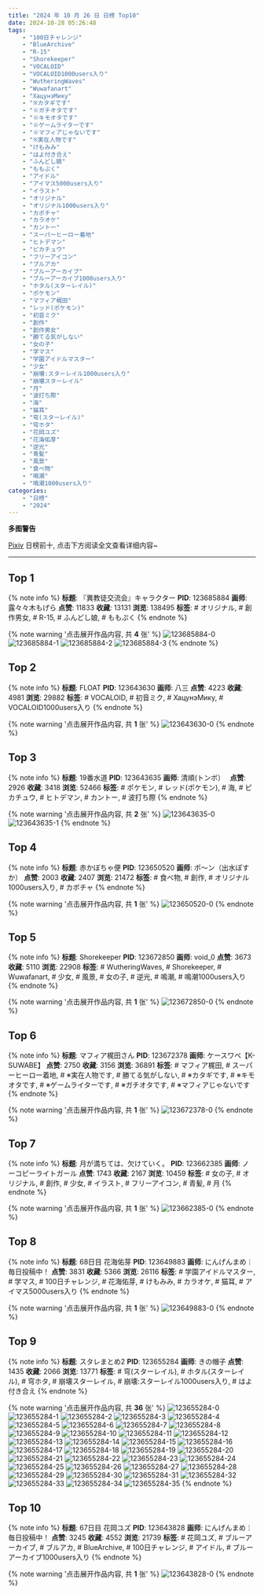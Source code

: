 ```yaml
---
title: "2024 年 10 月 26 日 日榜 Top10"
date: 2024-10-28 05:26:48
tags:
    - "100日チャレンジ"
    - "BlueArchive"
    - "R-15"
    - "Shorekeeper"
    - "VOCALOID"
    - "VOCALOID1000users入り"
    - "WutheringWaves"
    - "Wuwafanart"
    - "ХацунэМику"
    - "※カタギです"
    - "※ガチオタです"
    - "※キモオタです"
    - "※ゲームライターです"
    - "※マフィアじゃないです"
    - "※実在人物です"
    - "けもみみ"
    - "はよ付き合え"
    - "ふんどし娘"
    - "ももぷく"
    - "アイドル"
    - "アイマス5000users入り"
    - "イラスト"
    - "オリジナル"
    - "オリジナル1000users入り"
    - "カボチャ"
    - "カラオケ"
    - "カントー"
    - "スーパーヒーロー着地"
    - "ヒトデマン"
    - "ピカチュウ"
    - "フリーアイコン"
    - "ブルアカ"
    - "ブルーアーカイブ"
    - "ブルーアーカイブ1000users入り"
    - "ホタル(スターレイル)"
    - "ポケモン"
    - "マフィア梶田"
    - "レッド(ポケモン)"
    - "初音ミク"
    - "創作"
    - "創作男女"
    - "勝てる気がしない"
    - "女の子"
    - "学マス"
    - "学園アイドルマスター"
    - "少女"
    - "崩壊:スターレイル1000users入り"
    - "崩壊スターレイル"
    - "月"
    - "波打ち際"
    - "海"
    - "猫耳"
    - "穹(スターレイル)"
    - "穹ホタ"
    - "花岡ユズ"
    - "花海佑芽"
    - "逆光"
    - "青髪"
    - "風景"
    - "食べ物"
    - "鳴潮"
    - "鳴潮1000users入り"
categories:
    - "日榜"
    - "2024"
---
```


<i class="fa fa-triangle-exclamation"></i>**多图警告**<i class="fa fa-triangle-exclamation"></i>

[Pixiv](https://www.pixiv.net/) 日榜前十, 点击下方阅读全文查看详细内容~

<!-- more -->

---

## Top 1

{% note info %}
**标题**: 『異教徒交流会』キャラクター
**PID**: 123685884 **画师**: 露々々木もげら
**点赞**: 11833 **收藏**: 13131 **浏览**: 138495
**标签**: # オリジナル, # 創作男女, # R-15, # ふんどし娘, # ももぷく
{% endnote %}

{% note warning '点击展开作品内容, 共 **4** 张' %}
![123685884-0](https://i.pixiv.re/img-original/img/2024/10/26/14/44/08/123685884_p0.jpg)
![123685884-1](https://i.pixiv.re/img-original/img/2024/10/26/14/44/08/123685884_p1.jpg)
![123685884-2](https://i.pixiv.re/img-original/img/2024/10/26/14/44/08/123685884_p2.jpg)
![123685884-3](https://i.pixiv.re/img-original/img/2024/10/26/14/44/08/123685884_p3.jpg)
{% endnote %}

## Top 2

{% note info %}
**标题**: FLOAT
**PID**: 123643630 **画师**: 八三
**点赞**: 4223 **收藏**: 4981 **浏览**: 29882
**标签**: # VOCALOID, # 初音ミク, # ХацунэМику, # VOCALOID1000users入り
{% endnote %}

{% note warning '点击展开作品内容, 共 **1** 张' %}
![123643630-0](https://i.pixiv.re/img-original/img/2024/10/25/00/12/08/123643630_p0.jpg)
{% endnote %}

## Top 3

{% note info %}
**标题**: 19番水道
**PID**: 123643635 **画师**: 清順(トンボ）　
**点赞**: 2926 **收藏**: 3418 **浏览**: 52466
**标签**: # ポケモン, # レッド(ポケモン), # 海, # ピカチュウ, # ヒトデマン, # カントー, # 波打ち際
{% endnote %}

{% note warning '点击展开作品内容, 共 **2** 张' %}
![123643635-0](https://i.pixiv.re/img-original/img/2024/10/25/00/25/36/123643635_p0.png)
![123643635-1](https://i.pixiv.re/img-original/img/2024/10/25/00/25/36/123643635_p1.png)
{% endnote %}

## Top 4

{% note info %}
**标题**: 赤かぼちゃ便
**PID**: 123650520 **画师**: ポ～ン（出水ぽすか）
**点赞**: 2003 **收藏**: 2407 **浏览**: 21472
**标签**: # 食べ物, # 創作, # オリジナル1000users入り, # カボチャ
{% endnote %}

{% note warning '点击展开作品内容, 共 **1** 张' %}
![123650520-0](https://i.pixiv.re/img-original/img/2024/10/25/07/30/02/123650520_p0.jpg)
{% endnote %}

## Top 5

{% note info %}
**标题**: Shorekeeper
**PID**: 123672850 **画师**: void_0
**点赞**: 3673 **收藏**: 5110 **浏览**: 22908
**标签**: # WutheringWaves, # Shorekeeper, # Wuwafanart, # 少女, # 風景, # 女の子, # 逆光, # 鳴潮, # 鳴潮1000users入り
{% endnote %}

{% note warning '点击展开作品内容, 共 **1** 张' %}
![123672850-0](https://i.pixiv.re/img-original/img/2024/10/26/00/05/27/123672850_p0.jpg)
{% endnote %}

## Top 6

{% note info %}
**标题**: マフィア梶田さん
**PID**: 123672378 **画师**: ケースワベ【K-SUWABE】
**点赞**: 2750 **收藏**: 3156 **浏览**: 36891
**标签**: # マフィア梶田, # スーパーヒーロー着地, # ※実在人物です, # 勝てる気がしない, # ※カタギです, # ※キモオタです, # ※ゲームライターです, # ※ガチオタです, # ※マフィアじゃないです
{% endnote %}

{% note warning '点击展开作品内容, 共 **1** 张' %}
![123672378-0](https://i.pixiv.re/img-original/img/2024/10/26/00/00/33/123672378_p0.jpg)
{% endnote %}

## Top 7

{% note info %}
**标题**: 月が満ちては、欠けていく。
**PID**: 123662385 **画师**: ノーコピーライトガール
**点赞**: 1743 **收藏**: 2167 **浏览**: 10459
**标签**: # 女の子, # オリジナル, # 創作, # 少女, # イラスト, # フリーアイコン, # 青髪, # 月
{% endnote %}

{% note warning '点击展开作品内容, 共 **1** 张' %}
![123662385-0](https://i.pixiv.re/img-original/img/2024/10/25/19/14/36/123662385_p0.jpg)
{% endnote %}

## Top 8

{% note info %}
**标题**: 68日目 花海佑芽
**PID**: 123649883 **画师**: にんげんまめ￤毎日投稿中！
**点赞**: 3831 **收藏**: 5366 **浏览**: 26116
**标签**: # 学園アイドルマスター, # 学マス, # 100日チャレンジ, # 花海佑芽, # けもみみ, # カラオケ, # 猫耳, # アイマス5000users入り
{% endnote %}

{% note warning '点击展开作品内容, 共 **1** 张' %}
![123649883-0](https://i.pixiv.re/img-original/img/2024/10/25/06/45/26/123649883_p0.png)
{% endnote %}

## Top 9

{% note info %}
**标题**: スタレまとめ2
**PID**: 123655284 **画师**: きの帽子
**点赞**: 1435 **收藏**: 2066 **浏览**: 13771
**标签**: # 穹(スターレイル), # ホタル(スターレイル), # 穹ホタ, # 崩壊スターレイル, # 崩壊:スターレイル1000users入り, # はよ付き合え
{% endnote %}

{% note warning '点击展开作品内容, 共 **36** 张' %}
![123655284-0](https://i.pixiv.re/img-original/img/2024/10/25/13/08/17/123655284_p0.jpg)
![123655284-1](https://i.pixiv.re/img-original/img/2024/10/25/13/08/17/123655284_p1.jpg)
![123655284-2](https://i.pixiv.re/img-original/img/2024/10/25/13/08/17/123655284_p2.jpg)
![123655284-3](https://i.pixiv.re/img-original/img/2024/10/25/13/08/17/123655284_p3.jpg)
![123655284-4](https://i.pixiv.re/img-original/img/2024/10/25/13/08/17/123655284_p4.jpg)
![123655284-5](https://i.pixiv.re/img-original/img/2024/10/25/13/08/17/123655284_p5.jpg)
![123655284-6](https://i.pixiv.re/img-original/img/2024/10/25/13/08/17/123655284_p6.jpg)
![123655284-7](https://i.pixiv.re/img-original/img/2024/10/25/13/08/17/123655284_p7.jpg)
![123655284-8](https://i.pixiv.re/img-original/img/2024/10/25/13/08/17/123655284_p8.jpg)
![123655284-9](https://i.pixiv.re/img-original/img/2024/10/25/13/08/17/123655284_p9.jpg)
![123655284-10](https://i.pixiv.re/img-original/img/2024/10/25/13/08/17/123655284_p10.jpg)
![123655284-11](https://i.pixiv.re/img-original/img/2024/10/25/13/08/17/123655284_p11.jpg)
![123655284-12](https://i.pixiv.re/img-original/img/2024/10/25/13/08/17/123655284_p12.jpg)
![123655284-13](https://i.pixiv.re/img-original/img/2024/10/25/13/08/17/123655284_p13.jpg)
![123655284-14](https://i.pixiv.re/img-original/img/2024/10/25/13/08/17/123655284_p14.jpg)
![123655284-15](https://i.pixiv.re/img-original/img/2024/10/25/13/08/17/123655284_p15.jpg)
![123655284-16](https://i.pixiv.re/img-original/img/2024/10/25/13/08/17/123655284_p16.jpg)
![123655284-17](https://i.pixiv.re/img-original/img/2024/10/25/13/08/17/123655284_p17.jpg)
![123655284-18](https://i.pixiv.re/img-original/img/2024/10/25/13/08/17/123655284_p18.jpg)
![123655284-19](https://i.pixiv.re/img-original/img/2024/10/25/13/08/17/123655284_p19.jpg)
![123655284-20](https://i.pixiv.re/img-original/img/2024/10/25/13/08/17/123655284_p20.jpg)
![123655284-21](https://i.pixiv.re/img-original/img/2024/10/25/13/08/17/123655284_p21.jpg)
![123655284-22](https://i.pixiv.re/img-original/img/2024/10/25/13/08/17/123655284_p22.jpg)
![123655284-23](https://i.pixiv.re/img-original/img/2024/10/25/13/08/17/123655284_p23.jpg)
![123655284-24](https://i.pixiv.re/img-original/img/2024/10/25/13/08/17/123655284_p24.jpg)
![123655284-25](https://i.pixiv.re/img-original/img/2024/10/25/13/08/17/123655284_p25.jpg)
![123655284-26](https://i.pixiv.re/img-original/img/2024/10/25/13/08/17/123655284_p26.jpg)
![123655284-27](https://i.pixiv.re/img-original/img/2024/10/25/13/08/17/123655284_p27.jpg)
![123655284-28](https://i.pixiv.re/img-original/img/2024/10/25/13/08/17/123655284_p28.jpg)
![123655284-29](https://i.pixiv.re/img-original/img/2024/10/25/13/08/17/123655284_p29.jpg)
![123655284-30](https://i.pixiv.re/img-original/img/2024/10/25/13/08/17/123655284_p30.jpg)
![123655284-31](https://i.pixiv.re/img-original/img/2024/10/25/13/08/17/123655284_p31.jpg)
![123655284-32](https://i.pixiv.re/img-original/img/2024/10/25/13/08/17/123655284_p32.jpg)
![123655284-33](https://i.pixiv.re/img-original/img/2024/10/25/13/08/17/123655284_p33.jpg)
![123655284-34](https://i.pixiv.re/img-original/img/2024/10/25/13/08/17/123655284_p34.jpg)
![123655284-35](https://i.pixiv.re/img-original/img/2024/10/25/13/08/17/123655284_p35.jpg)
{% endnote %}

## Top 10

{% note info %}
**标题**: 67日目 花岡ユズ
**PID**: 123643828 **画师**: にんげんまめ￤毎日投稿中！
**点赞**: 3245 **收藏**: 4552 **浏览**: 21739
**标签**: # 花岡ユズ, # ブルーアーカイブ, # ブルアカ, # BlueArchive, # 100日チャレンジ, # アイドル, # ブルーアーカイブ1000users入り
{% endnote %}

{% note warning '点击展开作品内容, 共 **1** 张' %}
![123643828-0](https://i.pixiv.re/img-original/img/2024/10/25/00/17/05/123643828_p0.png)
{% endnote %}
